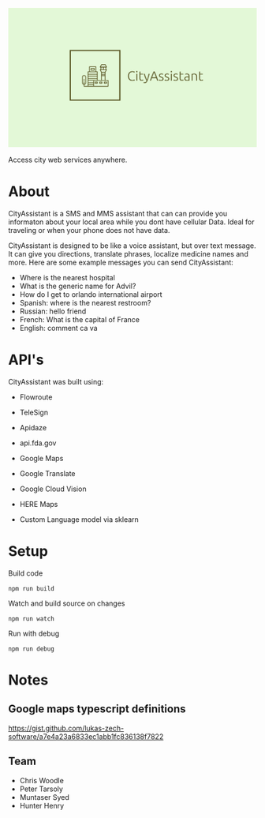 ![alt text](https://raw.githubusercontent.com/chriswoodle/tadhackmini2019/master/logo.png)

Access city web services anywhere.
# About
CityAssistant is a SMS and MMS assistant that can can provide you informaton about your local area while you dont have cellular Data.  Ideal for traveling or when your phone does not have data.

CityAssistant is designed to be like a voice assistant, but over text message. It can give you directions, translate phrases, localize medicine names and more. Here are some example messages you can send CityAssistant:

* Where is the nearest hospital
* What is the generic name for Advil?
* How do I get to orlando international airport
* Spanish: where is the nearest restroom?
* Russian: hello friend
* French: What is the capital of France
* English: comment ca va

# API's 

CityAssistant was built using:

* Flowroute
* TeleSign
* Apidaze


* api.fda.gov
* Google Maps 
* Google Translate
* Google Cloud Vision
* HERE Maps
* Custom Language model via sklearn

# Setup
Build code
```
npm run build
```

Watch and build source on changes 
```
npm run watch
```

Run with debug
```
npm run debug
```

# Notes

## Google maps typescript definitions
https://gist.github.com/lukas-zech-software/a7e4a23a6833ec1abb1fc836138f7822

## Team

* Chris Woodle
* Peter Tarsoly
* Muntaser Syed
* Hunter Henry
